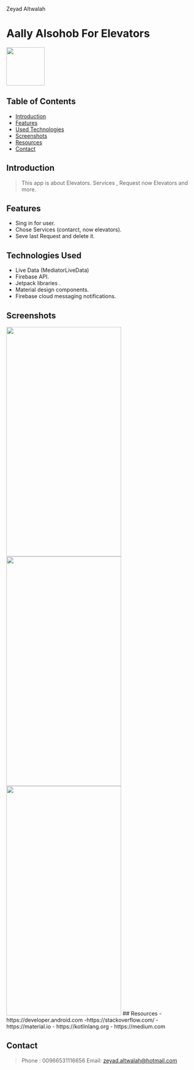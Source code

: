 
Zeyad Altwalah 
# Aally Alsohob For Elevators
<img src="https://k.top4top.io/p_22113hnct1.png" width="100" height="100" />

## Table of Contents
* [Introduction](#Introduction)
* [Features](#Features)
* [Used Technologies](#UsedTechnologies)
* [Screenshots](#screenshots)
* [Resources](#Resources)
* [Contact](#contact)
## Introduction
> This app is about Elevators. Services , Request now Elevators and more.
## Features
- Sing in for user.
- Chose Services (contarct, now elevators).
- Seve last Request and delete it.

## Technologies Used
- Live Data (MediatorLiveData)
- Firebase API.
- Jetpack libraries .
- Material design components.
- Firebase cloud messaging notifications.
## Screenshots
<img src="https://b.top4top.io/p_2211osxx72.png" width="300" height="600" />
<img src="https://a.top4top.io/p_2211a71hc1.png" width="300" height="600" />
<img src="https://l.top4top.io/p_22117fghj0.png" width="300" height="600" />
## Resources
- https://developer.android.com
-https://stackoverflow.com/
- https://material.io
- https://kotlinlang.org
- https://medium.com

## Contact
> Phone : 00966531116656
> Email: zeyad.altwalah@hotmail.com 
